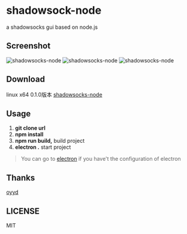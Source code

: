 # shadowsock-node
a shadowsocks gui based on node.js

## Screenshot

![shadowsocks-node](https://ooo.0o0.ooo/2016/09/04/57cc3a2f05690.png)
![shadowsocks-node](https://ooo.0o0.ooo/2016/09/04/57cc3a2ec9a71.png)
![shadowsocks-node](https://ooo.0o0.ooo/2016/09/04/57cc3a2f5fd53.jpg)

## Download

  linux x64 0.1.0版本 [shadowsocks-node](https://pan.baidu.com/s/1jIz1PFC)
  

## Usage

1. **git clone url**
2. **npm install**
3. **npm run build,** build project
4. **electron .**     start project

> You can go to [electron](http://electron.atom.io/) if you have't the configuration of electron


## Thanks

[oyyd](https://github.com/oyyd)

## LICENSE

MIT
